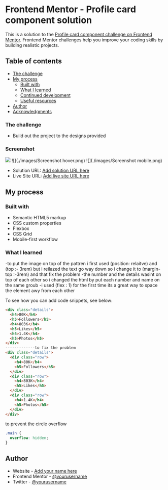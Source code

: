 # Frontend Mentor - Profile card component solution

This is a solution to the [Profile card component challenge on Frontend Mentor](https://www.frontendmentor.io/challenges/profile-card-component-cfArpWshJ). Frontend Mentor challenges help you improve your coding skills by building realistic projects.

## Table of contents

- [The challenge](#the-challenge)
- [My process](#my-process)
  - [Built with](#built-with)
  - [What I learned](#what-i-learned)
  - [Continued development](#continued-development)
  - [Useful resources](#useful-resources)
- [Author](#author)
- [Acknowledgments](#acknowledgments)

### The challenge

- Build out the project to the designs provided

### Screenshot

![](./images/Screenshot.png)
![](./images/Screenshot hover.png)
![](./images/Screenshot mobile.png)

- Solution URL: [Add solution URL here](https://github.com/joud-s/Profile-card-component)
- Live Site URL: [Add live site URL here](https://your-live-site-url.com)

## My process

### Built with

- Semantic HTML5 markup
- CSS custom properties
- Flexbox
- CSS Grid
- Mobile-first workflow

### What I learned

-to put the image on top of the pattren i first used (position: relaitve) and (top :- 3rem)
but i reilazed the text go way down so i change it to (margin-top :-3rem) and that fix the problem
-the number and the details wasint on top of each other so i changed the html by put each number and name on the same groub
-i used (flex : 1) for the first time its a great way to space the element awy from each other

To see how you can add code snippets, see below:

```html
<div class="details">
  <h4>80K</h4>
  <h5>Followers</h5>
  <h4>803K</h4>
  <h5>Likes</h5>
  <h4>1.4K</h4>
  <h5>Photos</h5>
</div>
-------------to fix the problem
<div class="details">
  <div class="row">
    <h4>80K</h4>
    <h5>Followers</h5>
  </div>
  <div class="row">
    <h4>803K</h4>
    <h5>Likes</h5>
  </div>
  <div class="row">
    <h4>1.4K</h4>
    <h5>Photos</h5>
  </div>
</div>
```

to prevent the circle overflow

```css
.main {
  overflow: hidden;
}
```

## Author

- Website - [Add your name here](https://www.your-site.com)
- Frontend Mentor - [@yourusername](https://www.frontendmentor.io/profile/yourusername)
- Twitter - [@yourusername](https://www.twitter.com/yourusername)
